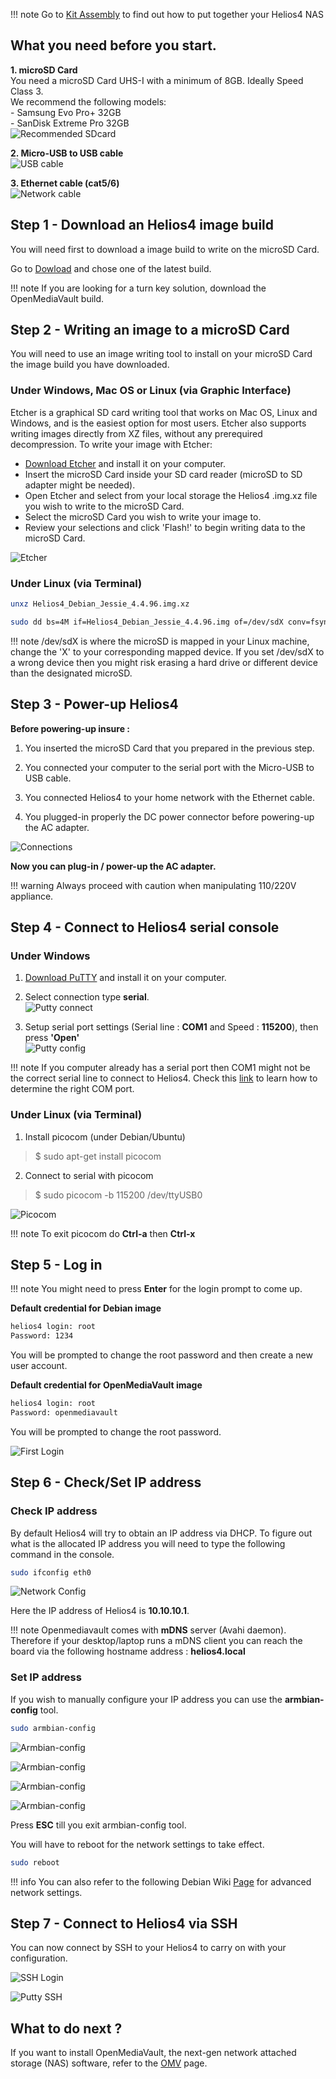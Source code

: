 !!! note
    Go to [Kit Assembly](./kit) to find out how to put together your Helios4 NAS

## **What you need before you start.**

**1. microSD Card<br>**
You need a microSD Card UHS-I with a minimum of 8GB. Ideally Speed Class 3.<br>
We recommend the following models:<br>
\- Samsung Evo Pro+ 32GB<br>
\- SanDisk Extreme Pro 32GB<br>
![Recommended SDcard](/img/install/recommended_sdcard.jpg)

**2. Micro-USB to USB cable<br>**
![USB cable](/img/install/console_cable.png)

**3. Ethernet cable (cat5/6)<br>**
![Network cable](/img/install/network_cable.jpg)


## **Step 1** - Download an Helios4 image build

You will need first to download a image build to write on the microSD Card.

Go to [Dowload](/download) and chose one of the latest build.

!!! note
    If you are looking for a turn key solution, download the OpenMediaVault build.

##  **Step 2** - Writing an image to a microSD Card

You will need to use an image writing tool to install on your microSD Card the image build you have downloaded.

### Under Windows, Mac OS or Linux (via Graphic Interface)

Etcher is a graphical SD card writing tool that works on Mac OS, Linux and Windows, and is the easiest option for most users. Etcher also supports writing images directly from XZ files, without any prerequired decompression. To write your image with Etcher:

- [Download Etcher](http://etcher.io) and install it on your computer.
- Insert the microSD Card inside your SD card reader (microSD to SD adapter might be needed).
- Open Etcher and select from your local storage the Helios4 .img.xz file you wish to write to the microSD Card.
- Select the microSD Card you wish to write your image to.
- Review your selections and click 'Flash!' to begin writing data to the microSD Card.

![Etcher](/img/install/etcher_flash.png)

### Under Linux (via Terminal)

```bash
unxz Helios4_Debian_Jessie_4.4.96.img.xz

sudo dd bs=4M if=Helios4_Debian_Jessie_4.4.96.img of=/dev/sdX conv=fsync
```

!!! note
    /dev/sdX is where the microSD is mapped in your Linux machine, change the 'X' to your corresponding mapped device. If you set /dev/sdX to a wrong device then you might risk erasing a hard drive or different device than the designated microSD.

##  **Step 3** - Power-up Helios4

**Before powering-up insure :**

1. You inserted the microSD Card that you prepared in the previous step.

2. You connected your computer to the serial port with the Micro-USB to USB cable.

3. You connected Helios4 to your home network with the Ethernet cable.

4. You plugged-in properly the DC power connector before powering-up the AC adapter.

![Connections](/img/install/connections.png)

**Now you can plug-in / power-up the AC adapter.**

!!! warning
    Always proceed with caution when manipulating 110/220V appliance.

##  **Step 4** - Connect to Helios4 serial console

### Under Windows

1. [Download PuTTY](https://www.chiark.greenend.org.uk/~sgtatham/putty/latest.html) and install it on your computer.

2. Select connection type **serial**.<br>
![Putty connect](/img/install/putty_config.png)

3. Setup serial port settings (Serial line : **COM1** and Speed : **115200**), then press **'Open'**<br>
![Putty config](/img/install/putty_connect.png)

!!! note
    If you computer already has a serial port then COM1 might not be the correct serial line to connect to Helios4. Check this [link](https://tnp.uservoice.com/knowledgebase/articles/172101-determining-the-com-port-of-a-usb-to-serial-adapte) to learn how to determine the right COM port.


### Under Linux (via Terminal)

1. Install picocom (under Debian/Ubuntu)
> $ sudo apt-get install picocom<br>

2. Connect to serial with picocom
> $ sudo picocom -b 115200 /dev/ttyUSB0

![Picocom](/img/install/picocom.png)

!!! note
    To exit picocom do **Ctrl-a** then **Ctrl-x**


## **Step 5** - Log in

!!! note
    You might need to press **Enter** for the login prompt to come up.

**Default credential for Debian image**

```bash
helios4 login: root
Password: 1234
```

You will be prompted to change the root password and then create a new user account.

**Default credential for OpenMediaVault image**

```bash
helios4 login: root
Password: openmediavault
```

You will be prompted to change the root password.

![First Login](/img/install/first_login.png)

## **Step 6** - Check/Set IP address

### Check IP address

By default Helios4 will try to obtain an IP address via DHCP. To figure out what is the allocated IP address you will need to type the following command in the console.

```bash
sudo ifconfig eth0
```

![Network Config](/img/install/network_config.png)

Here the IP address of Helios4 is **10.10.10.1**.

!!! note
    Openmediavault comes with **mDNS** server (Avahi daemon). Therefore if your desktop/laptop runs a mDNS client you can reach the board via the following hostname address : **helios4.local**

### Set IP address

If you wish to manually configure your IP address you can use the **armbian-config** tool.

```bash
sudo armbian-config
```

![Armbian-config](/img/install/armbian-config.png)

![Armbian-config](/img/install/armbian-config_network.png)

![Armbian-config](/img/install/armbian-config_ip-static.png)

![Armbian-config](/img/install/armbian-config_ip.png)

Press **ESC** till you exit armbian-config tool.

You will have to reboot for the network settings to take effect.
```bash
sudo reboot
```

!!! info
    You can also refer to the following Debian Wiki [Page](https://wiki.debian.org/NetworkConfiguration#Setting_up_an_Ethernet_Interface) for advanced network settings.

## **Step 7** - Connect to Helios4 via SSH

You can now connect by SSH to your Helios4 to carry on with your configuration.

![SSH Login](/img/install/ssh_login.png)

![Putty SSH](/img/install/putty_ssh.png)

## **What to do next ?**

If you want to install OpenMediaVault, the next-gen network attached storage (NAS) software, refer to the [OMV](/omv) page.
